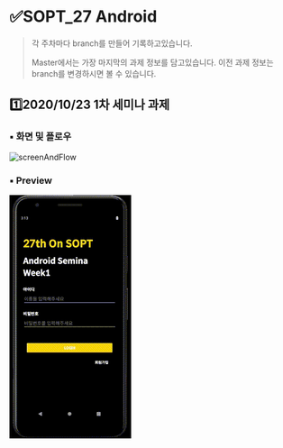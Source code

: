 # ✅SOPT_27 Android

> 각 주차마다 branch를 만들어 기록하고있습니다.
>
> Master에서는 가장 마지막의 과제 정보를 담고있습니다. 이전 과제 정보는 branch를 변경하시면 볼 수 있습니다.



## 1️⃣2020/10/23 1차 세미나 과제

### ▪ 화면 및 플로우

![screenAndFlow](https://github.com/jinsu4755/AndroidSOPT/blob/master/SOPT_27th_Android/README/Image/week1/ScreenAndFlow.png)



### ▪ Preview

![preview](https://github.com/jinsu4755/AndroidSOPT/blob/master/SOPT_27th_Android/README/Image/week1/firstweek.gif)